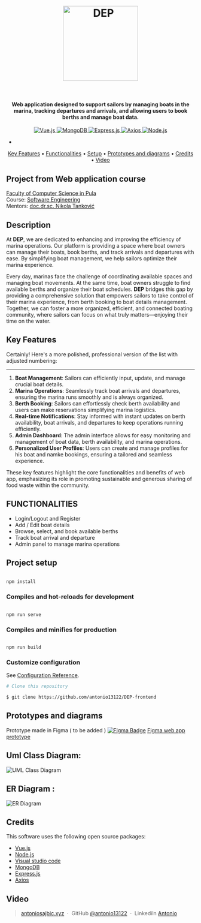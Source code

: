 <h1 align="center">
  <br>
  <a href="DEP.hr"><img src="https://i.ibb.co/KcrVf4nX/your-image.jpg" alt="DEP" width="200"></a>
  <br>
  <br>
</h1>

<h4 align="center">Web application designed to support sailors by managing boats in the marina, tracking departures and arrivals, and allowing users to book berths and manage boat data.</h4>
<p align="center">
  <a href="https://vuejs.org/">
    <img src="https://img.shields.io/badge/Vue.js-4FC08D.svg?style=flat&logo=vue.js&logoColor=white" alt="Vue.js">
  </a>
  <a href="https://www.mongodb.com/">
    <img src="https://img.shields.io/badge/MongoDB-47A248.svg?style=flat&logo=mongodb&logoColor=white" alt="MongoDB">
  </a>
  <a href="https://expressjs.com/">
    <img src="https://img.shields.io/badge/Express.js-000000.svg?style=flat&logo=express&logoColor=white" alt="Express.js">
  </a>
  <a href="https://axios-http.com/">
    <img src="https://img.shields.io/badge/Axios-5A29E4.svg?style=flat&logo=axios&logoColor=white" alt="Axios">
  </a>
  <a href="https://nodejs.org/">
    <img src="https://img.shields.io/badge/Node.js-339933.svg?style=flat&logo=node.js&logoColor=white" alt="Node.js">
  </a>
</p>

-

<p align="center">
  <a href="#key-features">Key Features</a> •
  <a href="#functionalities">Functionalities</a> •
  <a href="#project-setup">Setup</a> •
   <a href="#Prototypes and diagrams">Prototypes and diagrams</a> •
  <a href="#credits">Credits</a> •
    <a href="#Video">Video</a> 
  
  
</p>

## Project from Web application course

[Faculty of Computer Science in Pula](#link)  
Course: [Software Engineering](#link)  
Mentors: [doc.dr.sc. Nikola Tanković](#link)

## Description

At **DEP**, we are dedicated to enhancing and improving the efficiency of marina operations. Our platform is providing a space where boat owners can manage their boats, book berths, and track arrivals and departures with ease. By simplifying boat management, we help sailors optimize their marina experience.

Every day, marinas face the challenge of coordinating available spaces and managing boat movements. At the same time, boat owners struggle to find available berths and organize their boat schedules. **DEP** bridges this gap by providing a comprehensive solution that empowers sailors to take control of their marina experience, from berth booking to boat details management. Together, we can foster a more organized, efficient, and connected boating community, where sailors can focus on what truly matters—enjoying their time on the water.

## Key Features

Certainly! Here's a more polished, professional version of the list with adjusted numbering:

---

1.  **Boat Management**: Sailors can efficiently input, update, and manage crucial boat details.
2.  **Marina Operations**: Seamlessly track boat arrivals and departures, ensuring the marina runs smoothly and is always organized.
3.  **Berth Booking**: Sailors can effortlessly check berth availability and users can make reservations simplifying marina logistics.
4.  **Real-time Notifications**: Stay informed with instant updates on berth availability, boat arrivals, and departures to keep operations running efficiently.
5.  **Admin Dashboard**: The admin interface allows for easy monitoring and management of boat data, berth availability, and marina operations.
6.  **Personalized User Profiles**: Users can create and manage profiles for his boat and namke bookings, ensuring a tailored and seamless experience.

These key features highlight the core functionalities and benefits of web app, emphasizing its role in promoting sustainable and generous sharing of food waste within the community.

## FUNCTIONALITIES

- Login/Logout and Register
- Add / Edit boat details
- Browse, select, and book available berths
- Track boat arrival and departure
- Admin panel to manage marina operations

## Project setup

```

npm install

```

### Compiles and hot-reloads for development

```

npm run serve

```

### Compiles and minifies for production

```

npm run build

```

### Customize configuration

See [Configuration Reference](https://cli.vuejs.org/config/).

```bash
# Clone this repository

$ git clone https://github.com/antonio13122/DEP-frontend
```

## Prototypes and diagrams

Prototype made in Figma ( to be added )
[![Figma Badge](https://img.shields.io/badge/Figma-Prototype-1c73b7?logo=figma&style=flat-square)](#) [Figma web app prototype](https://www.figma.com/)

## Uml Class Diagram:

![UML Class Diagram](https://i.ibb.co/RTwSLGXq/UML-Class-DEP-1.png)

## ER Diagram :

![ER Diagram](https://i.ibb.co/KxD6tHVs/ER-DEP.png)

## Credits

This software uses the following open source packages:

- [Vue.js](https://vuejs.org/)
- [Node.js](https://nodejs.org/)
- [Visual studio code](https://code.visualstudio.com/)
- [MongoDB](https://www.mongodb.com/)
- [Express.js](https://expressjs.com/)
- [Axios](https://axios-http.com/docs/intro)

## Video

> [antoniosajbic.xyz](https://www.antoniosajbic.xyz) &nbsp;&middot;&nbsp;
> GitHub [@antonio13122](https://github.com/antonio13122) &nbsp;&middot;&nbsp;
> Linkediln [Antonio](https://www.linkedin.com/in/antonio-sajbic-221357117/)
